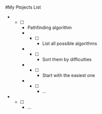 #My Ptojects List

* - [ ] - Pathfinding algorithm
	* - [ ] - List all possible algorithms
	* - [ ] - Sort them by difficulties
	* - [ ] - Start with the easiest one
	* - [ ] - ...
* - [ ] - ...
